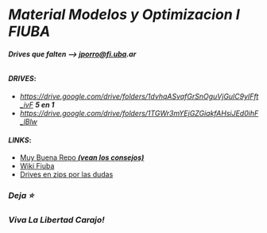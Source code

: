 # ___Material Modelos y Optimizacion I FIUBA___
###### ___Drives que falten --> jporro@fi.uba.ar___


#### ___DRIVES___:
* _https://drive.google.com/drive/folders/1dvhqASvafGrSnOguVjGulC9yIFft_ivF_ ___5 en 1___
* _https://drive.google.com/drive/folders/1TGWr3mYEjGZGiakfAHsiJEd0ihF_lBlw_
<!--
### Parciales:
* [Parciales Resueltos](https://drive.google.com/drive/folders/19k2CDqAoVJNFHZz6tq4Q_FEFhGl1n-C-)
* [Parciales Resueltos](https://drive.google.com/drive/folders/1_WpZf36kuXF7kEiBnYxCwbE4-ujvNNAx)
* [Parciales Resueltos _(algunos estan ya en los otros links)_](https://drive.google.com/drive/folders/1GkAzTrqeFMjKkkh-ZN_O3GRUb9s4-3ps)
* [Modelos](https://github.com/lucasbilo/ModelosYOptimizacionI/blob/main/ParcialesResueltos/Tp20210311.pdf)
  -->

#### ___LINKS___:
* [Muy Buena Repo ___(vean los consejos)___](https://github.com/AbrahamOsco/Modelos71.14)
* [Wiki Fiuba](http://wiki.foros-fiuba.com.ar/materias:71:14)
* [Drives en zips por las dudas](https://drive.google.com/drive/u/1/folders/1TCuZhHYz08hRTbka7LMtjLn276iJwJ3c)

  
### _Deja ⭐_
### _Viva La Libertad Carajo!_
